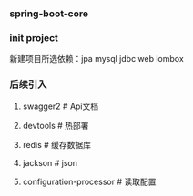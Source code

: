 ### spring-boot-core

### init project
新建项目所选依赖：jpa mysql jdbc web lombox    

### 后续引入
1. swagger2 # Api文档

2. devtools  # 热部署

3. redis  # 缓存数据库

4. jackson  # json

5. configuration-processor # 读取配置


